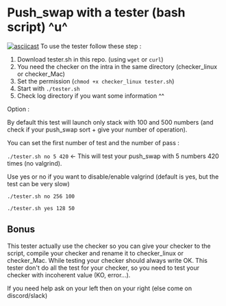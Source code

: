 # Push_swap with a tester (bash script) ^u^
[![asciicast](https://asciinema.org/a/hv2NXASewzRdp2qOhcUfNSPeW.svg)](https://asciinema.org/a/hv2NXASewzRdp2qOhcUfNSPeW)
To use the tester follow these step :
1. Download tester.sh in this repo. (using `wget` or `curl`)
2. You need the checker on the intra in the same directory (checker_linux or checker_Mac)
3. Set the permission (`chmod +x checker_linux tester.sh`)
4. Start with `./tester.sh`
5. Check log directory if you want some information ^^

Option :

By default this test will launch only stack with 100 and 500 numbers (and check if your push_swap sort + give your number of operation).

You can set the first number of test and the number of pass :

`./tester.sh no 5 420` <- This will test your push_swap with 5 numbers	 420 times (no valgrind).

Use yes or no if you want to disable/enable valgrind (default is yes, but the test can be very slow)

`./tester.sh no 256 100`

`./tester.sh yes 128 50`

## Bonus
This tester actually use the checker so you can give your checker to the script, compile your checker and rename it to checker_linux or checker_Mac.
While testing your checker should always write OK.
This tester don't do all the test for your checker, so you need to test your checker with incoherent value (KO, error...).


If you need help ask on your left then on your right (else come on discord/slack)
